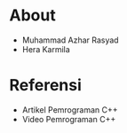 # About

- Muhammad Azhar Rasyad
- Hera Karmila

# Referensi

- Artikel Pemrograman C++
- Video Pemrograman C++
